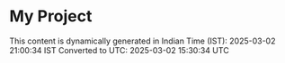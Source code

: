 # My Project

This content is dynamically generated in Indian Time (IST): 2025-03-02 21:00:34 IST
Converted to UTC: 2025-03-02 15:30:34 UTC
